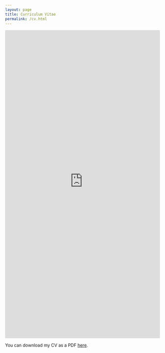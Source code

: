 ```yaml
---
layout: page
title: Curriculum Vitae
permalink: /cv.html
---
```


<div>
    <embed src="http://raw.githubusercontent.com/frrad/cv/master/FRobinson-CV.pdf"  type="application/pdf" width="100%" height="1000" />
	</div>

You can download my CV as a PDF [here](https://github.com/frrad/cv/blob/master/FRobinson-CV.pdf?raw=true).



